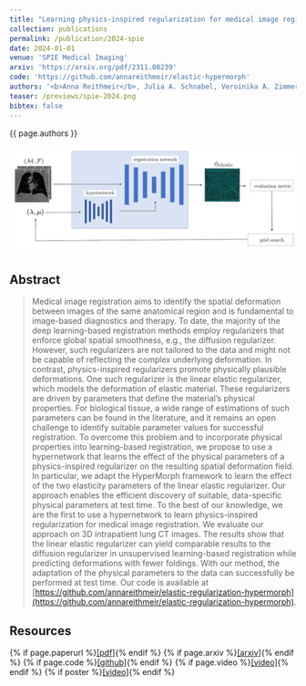 ```yaml
---
title: "Learning physics-inspired regularization for medical image registration with hypernetworks"
collection: publications
permalink: /publication/2024-spie
date: 2024-01-01
venue: 'SPIE Medical Imaging'
arxiv: 'https://arxiv.org/pdf/2311.08239'
code: 'https://github.com/annareithmeir/elastic-hypermorph'
authors: '<b>Anna Reithmeir</b>, Julia A. Schnabel, Veroinika A. Zimmer'
teaser: /previews/spie-2024.png
bibtex: false
---
```


{{ page.authors }}

<img class="pub_teaser" src="../images/previews/spie-2024.png" alt="Teaser Image" title="teaser" />

## Abstract

> Medical image registration aims to identify the spatial deformation between images of the same anatomical region and is fundamental to image-based diagnostics and therapy. To date, the majority of the deep learning-based registration methods employ regularizers that enforce global spatial smoothness, e.g., the diffusion regularizer. However, such regularizers are not tailored to the data and might not be capable of reflecting the complex underlying deformation. In contrast, physics-inspired regularizers promote physically plausible deformations. One such regularizer is the linear elastic regularizer, which models the deformation of elastic material. These regularizers are driven by parameters that define the material’s physical properties. For biological tissue, a wide range of estimations of such parameters can be found in the literature, and it remains an open challenge to identify suitable parameter values for successful registration. To overcome this problem and to incorporate physical properties into learning-based registration, we propose to use a hypernetwork that learns the effect of the physical parameters of a physics-inspired regularizer on the resulting spatial deformation field. In particular, we adapt the HyperMorph framework to learn the effect of the two elasticity parameters of the linear elastic regularizer. Our approach enables the efficient discovery of suitable, data-specific physical parameters at test time. To the best of our knowledge, we are the first to use a hypernetwork to learn physics-inspired regularization for medical image registration. We evaluate our approach on 3D intrapatient lung CT images. The results show that the linear elastic regularizer can yield comparable results to the diffusion regularizer in unsupervised learning-based registration while predicting deformations with fewer foldings. With our method, the adaptation of the physical parameters to the data can successfully be performed at test time. Our code is available at [https://github.com/annareithmeir/elastic-regularization-hypermorph](https://github.com/annareithmeir/elastic-regularization-hypermorph).

## Resources

{% if page.paperurl %}<a href=" {{ page.paperurl }} ">[pdf]</a>{% endif %} {% if page.arxiv %}<a href=" {{ page.arxiv }} ">[arxiv]</a>{% endif %} {% if page.code %}<a href=" {{ page.code }} ">[github]</a>{% endif %} {% if page.video %}<a href=" {{ page.video }} ">[video]</a>{% endif %} {% if poster %}<a href=" {{ page.poster }} ">[video]</a>{% endif %}

